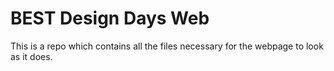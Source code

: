 # BEST Design Days Web

This is a repo which contains all the files necessary for the webpage to look as it does. 
